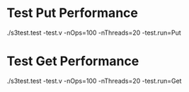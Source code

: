 # Test Put Performance

 ./s3test.test -test.v -nOps=100 -nThreads=20 -test.run=Put


# Test Get Performance

 ./s3test.test -test.v -nOps=100 -nThreads=20 -test.run=Get
